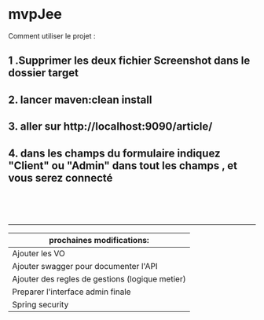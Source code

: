 

<br /><br /><br />

# mvpJee #
Comment utiliser le projet : 
<br />

##  1 .Supprimer les deux fichier Screenshot dans le dossier target ##
##  2. lancer maven:clean install  ##
##  3. aller sur http://localhost:9090/article/ ##
 
##  4. dans les champs du formulaire indiquez "Client" ou "Admin" dans tout les champs , et vous serez connecté ##






<br /><br /><br />


- - - - - - - - - - - - - - -






 prochaines modifications:                    | 
-------------                                   | 
Ajouter les VO                                  |  DONE
Ajouter swagger pour documenter l'API           | 
Ajouter des regles de gestions (logique metier) |
Preparer l'interface admin finale               |
Spring security                                 |
